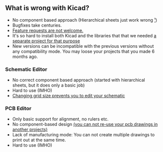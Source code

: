 ## What is wrong with Kicad?  

- No component based approach (Hierarchical sheets just work wrong [¹](https://github.com/aktos-io/kicad-tools/blob/master/fix-copy-hsheet))
- Bugfixes take centuries. 
- [Feature requests are not welcome.](https://forum.kicad.info/t/can-i-merge-2-separate-kicad-board-designs-into-new-pcb-layout/821/14?u=ceremcem)
- It's so hard to install both Kicad and the libraries that that we needed [a separate project for that purpose](https://github.com/aktos-io/kicad-install)
- New versions can be incompatible with the previous versions without any compatibility mode. You may loose your projects that you made 6 months ago. 

### Schematic Editor 

- No correct component based approach (started with hierarchical sheets, but it does only a basic job)
- Hard to use (IMHO)
- [Changing grid size prevents you to edit your schematic](https://forum.kicad.info/t/shematic-wire-can-not-be-connected/2891)

### PCB Editor

- Only basic support for alignment, no rulers etc.
- No component-based design [(you can not re-use your pcb drawings in another projects)](https://forum.kicad.info/t/can-i-merge-2-separate-kicad-board-designs-into-new-pcb-layout/821)
- Lack of manufacturing mode: You can not create multiple drawings to print out at the same time.
- Hard to use (IMHO)
